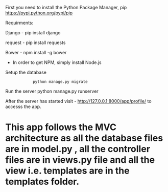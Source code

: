 
First you  need to install the Python Package Manager, pip https://pypi.python.org/pypi/pip


Requirments:

Django - pip install django

request - pip install requests

Bower - npm install -g bower

* In order to get NPM, simply install Node.js

Setup the database

                python manage.py migrate

Run the server
                python manage.py runserver
                
After the server has started visit - http://127.0.0.1:8000/app/profile/ 
to accesss the app.


# This app follows the MVC architecture as all the database files are in model.py , all the controller files are in views.py file and all the view i.e. templates are in the templates folder.
